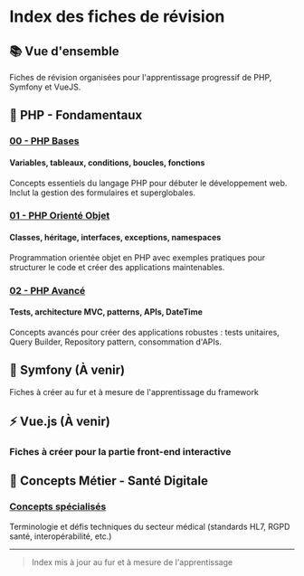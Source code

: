 # Index des fiches de révision

## 📚 Vue d'ensemble

Fiches de révision organisées pour l'apprentissage progressif de PHP, Symfony et VueJS.

## 🎯 PHP - Fondamentaux

### [00 - PHP Bases](./00-php-bases.md)

#### Variables, tableaux, conditions, boucles, fonctions

Concepts essentiels du langage PHP pour débuter le développement web. Inclut la gestion des formulaires et superglobales.

### [01 - PHP Orienté Objet](./01-php-objet.md)  

#### Classes, héritage, interfaces, exceptions, namespaces

Programmation orientée objet en PHP avec exemples pratiques pour structurer le code et créer des applications maintenables.

### [02 - PHP Avancé](./02-php-avance.md)

#### Tests, architecture MVC, patterns, APIs, DateTime

Concepts avancés pour créer des applications robustes : tests unitaires, Query Builder, Repository pattern, consommation d'APIs.

## 🔧 Symfony (À venir)

Fiches à créer au fur et à mesure de l'apprentissage du framework

## ⚡ Vue.js (À venir)

### Fiches à créer pour la partie front-end interactive

## 🏥 Concepts Métier - Santé Digitale

### [Concepts spécialisés](../CONCEPTS-METIER-SANTE.md)

Terminologie et défis techniques du secteur médical (standards HL7, RGPD santé, interopérabilité, etc.)

---

>Index mis à jour au fur et à mesure de l'apprentissage
